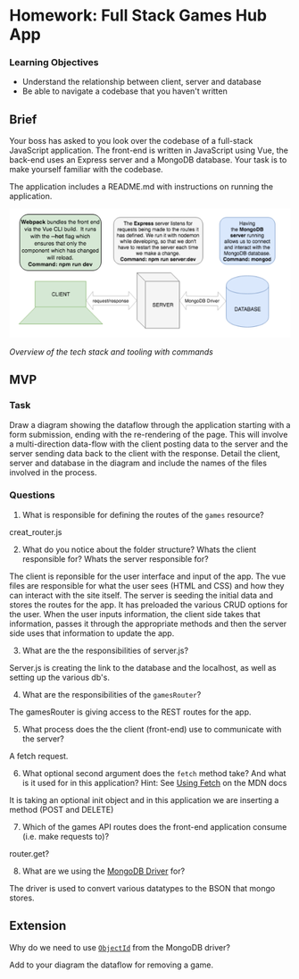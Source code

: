 # Homework: Full Stack Games Hub App

### Learning Objectives

- Understand the relationship between client, server and database
- Be able to navigate a codebase that you haven't written

## Brief

Your boss has asked to you look over the codebase of a full-stack JavaScript application. The front-end is written in JavaScript using Vue, the back-end uses an Express server and a MongoDB database. Your task is to make yourself familiar with the codebase.

The application includes a README.md with instructions on running the application.

![Overview of the tech stack and tooling with commands](images/tech_stack_with_commands.png)

*Overview of the tech stack and tooling with commands*

## MVP

### Task

Draw a diagram showing the dataflow through the application starting with a form submission, ending with the re-rendering of the page. This will involve a multi-direction data-flow with the client posting data to the server and the server sending data back to the client with the response. Detail the client, server and database in the diagram and include the names of the files involved in the process.

### Questions

1. What is responsible for defining the routes of the `games` resource?

creat_router.js

2. What do you notice about the folder structure?  Whats the client responsible for? Whats the server responsible for?

The client is reponsible for the user interface and input of the app. The vue files are responsible for what the user sees (HTML and CSS) and how they can interact with the site itself. The server is seeding the initial data and stores the routes for the app. It has preloaded the various CRUD options for the user. When the user inputs information, the client side takes that information, passes it through the appropriate methods and then the server side uses that information to update the app.

3. What are the the responsibilities of server.js?

Server.js is creating the link to the database and the localhost, as well as setting up the various db's.

4. What are the responsibilities of the `gamesRouter`?

The gamesRouter is giving access to the REST routes for the app.

5. What process does the the client (front-end) use to communicate with the server?

A fetch request.

6. What optional second argument does the `fetch` method take? And what is it used for in this application? Hint: See [Using Fetch](https://developer.mozilla.org/en-US/docs/Web/API/Fetch_API/Using_Fetch) on the MDN docs

It is taking an optional init object and in this application we are inserting a method (POST and DELETE)

7. Which of the games API routes does the front-end application consume (i.e. make requests to)?

router.get?

8. What are we using the [MongoDB Driver](http://mongodb.github.io/node-mongodb-native/) for?

The driver is used to convert various datatypes to the BSON that mongo stores.


## Extension

Why do we need to use [`ObjectId`](https://mongodb.github.io/node-mongodb-native/api-bson-generated/objectid.html) from the MongoDB driver?

Add to your diagram the dataflow for removing a game.

